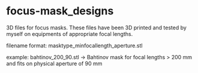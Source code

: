 # focus-mask_designs
3D files for focus masks. These files have been 3D printed and tested by myself on equipments of appropriate focal lengths.

filename format: masktype_minfocallength_aperture.stl

example: bahtinov_200_90.stl -> Bahtinov mask for focal lengths > 200 mm and fits on physical aperture of 90 mm
